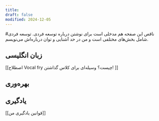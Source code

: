 ```yaml
---
title: 
draft: false
modified: 2024-12-05
---
```

#ناقص 
این صفحه هم مدخلی است برای نوشتن درباره توسعه فردی. توسعه فردی شامل بخش‌های مختلفی است و من  در حد آشنایی و توان درباره‌اش می‌نویسم.
## زبان انگلیسی
[[اصطلاح Vocal fry چیست؟ وسیله‌ای برای کلاس گذاشتن! ]]
## بهره‌وری

## یادگیری
[[قوانین یادگیری من]]
